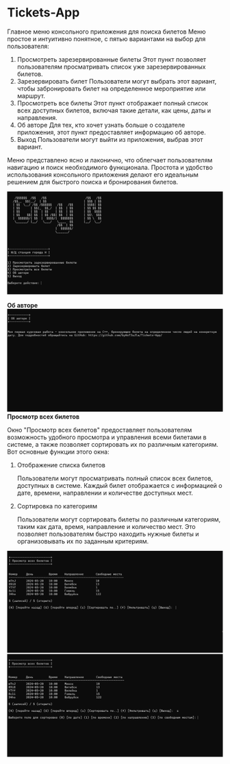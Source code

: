 # Tickets-App

Главное меню консольного приложения для поиска билетов
Меню простое и интуитивно понятное, с пятью вариантами на выбор для пользователя:
1. Просмотреть зарезервированные билеты
   Этот пункт позволяет пользователям просматривать список уже зарезервированных билетов.
2. Зарезервировать билет
   Пользователи могут выбрать этот вариант, чтобы забронировать билет на определенное мероприятие или маршрут.
3. Просмотреть все билеты
   Этот пункт отображает полный список всех доступных билетов, включая такие детали, как цены, даты и направления.
4. Об авторе
   Для тех, кто хочет узнать больше о создателе приложения, этот пункт предоставляет информацию об авторе.
5. Выход
   Пользователи могут выйти из приложения, выбрав этот вариант.

Меню представлено ясно и лаконично, что облегчает пользователям навигацию и поиск необходимого функционала. Простота и удобство использования консольного приложения делают его идеальным решением для быстрого поиска и бронирования билетов.

![main_menu](for_git/main_menu.png "Главное меню")

**Об авторе**
![about_view](for_git/about_view.png "Об авторе")
**Просмотр всех билетов**

Окно "Просмотр всех билетов" предоставляет пользователям возможность удобного просмотра и управления всеми билетами в системе, а также позволяет сортировать их по различным категориям. Вот основные функции этого окна:
1. Отображение списка билетов

   Пользователи могут просматривать полный список всех билетов, доступных в системе.
   Каждый билет отображается с информацией о дате, времени, направлении и количестве доступных мест.
2. Сортировка по категориям

   Пользователи могут сортировать билеты по различным категориям, таким как дата, время, направление и количество мест.
   Это позволяет пользователям быстро находить нужные билеты и организовывать их по заданным критериям.

![show_all_tickets](for_git/show_all_view.png)
![show_sort_view](for_git/sort_view.png)